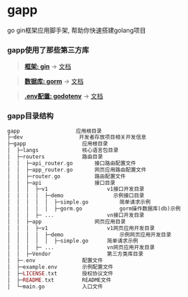 # gapp
go gin框架应用脚手架, 帮助你快速搭建golang项目

### gapp使用了那些第三方库
> [**框架: gin**](https://github.com/gin-gonic/gin) -> [文档](https://gin-gonic.com/zh-cn/docs/)

> [**数据库: gorm**](https://github.com/jinzhu/gorm) -> [文档](http://gorm.io/zh_CN/docs/)

> [**.env配置: godotenv**](https://github.com/joho/godotenv) -> [文档](https://github.com/joho/godotenv)


### gapp目录结构
```php
gapp                  应用根目录
├─dev                  开发者存放项目相关开发信息
├─gapp                  应用根目录
│  ├─langs              核心语言包目录
│  ├─routers            路由目录
│  │  ├─api_router.go       接口路由配置文件
│  │  ├─app_router.go       网页应用路由配置文件
│  │  ├─router.go           路由配置文件
│  │  ├─api                 接口目录
│  │  │  ├─v1                   v1接口开发目录
│  │  │  │  ├─demo                示例接口目录
│  │  │  │  │  ├─simple.go          简单请求示例
│  │  │  │  │  ├─gorm.go            gorm操作数据库(db)示例
│  │  │  ├─ ...                 vn接口开发目录
│  │  ├─app                 网页应用目录
│  │  │  ├─v1                   v1网页应用开发目录
│  │  │  │  ├─demo                  示例网页应用开发目录
│  │  │  │  │  ├─simple.go      简单请求示例
│  │  │  ├─ ...                 vn网页应用开发目录
│  │  ├─Vendor                  第三方类库目录
│  ├─.env               配置文件
│  ├─example.env        示例配置文件
│  ├─LICENSE.txt        授权协议文件
│  ├─README.txt         README文件
│  └─main.go            入口文件
```